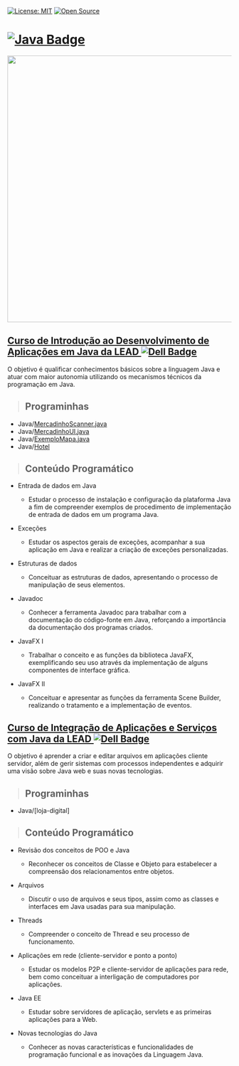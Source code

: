 [![License: MIT](https://img.shields.io/badge/License-MIT-yellow.svg)](https://opensource.org/licenses/MIT)
[![Open Source](https://badges.frapsoft.com/os/v1/open-source.svg?v=103)](https://opensource.org/)

# **[![Java Badge](https://img.shields.io/badge/Java-ED8B00?style=flat-square&logo=java&logoColor=white&link=https://www.java.com/)](https://www.java.com/)**

[<img src="https://cdn.leadfortaleza.com.br/portal/dal/gallery/introducao-desenvolvimento-%20aplica%C3%A7%CE%A3es-java.svg" width="700" height="600" />](https://leadfortaleza.com.br/dal/courses/introducao-desenvolvimento-aplicacoes-java)

## [**Curso de Introdução ao Desenvolvimento de Aplicações em Java da LEAD ![Dell Badge](https://img.shields.io/badge/Dell-007DB8?style=flat-square&logo=Dell&logoColor=white)**](https://leadfortaleza.com.br/dal/courses/introducao-desenvolvimento-aplicacoes-java)

O objetivo é qualificar conhecimentos básicos sobre a linguagem Java e atuar com maior autonomia utilizando os mecanismos técnicos da programação em Java.

> ## Programinhas

* Java/[MercadinhoScanner.java](https://github.com/JonatasFontele/introducao-ao-desenvolvimento-de-aplicacoes-em-java-lead-dell/blob/main/Java/MercadinhoScanner.java)
* Java/[MercadinhoUI.java](https://github.com/JonatasFontele/introducao-ao-desenvolvimento-de-aplicacoes-em-java-lead-dell/blob/main/Java/MercadinhoUI.java)
* Java/[ExemploMapa.java](https://github.com/JonatasFontele/introducao-ao-desenvolvimento-de-aplicacoes-em-java-lead-dell/blob/main/Java/ExemploMapa.java)
* Java/[Hotel](https://github.com/JonatasFontele/introducao-ao-desenvolvimento-de-aplicacoes-em-java-lead-dell/tree/main/Java/Hotel)

> ## Conteúdo Programático

* Entrada de dados em Java
  * Estudar o processo de instalação e configuração da plataforma Java a fim de compreender exemplos de procedimento de implementação de entrada de dados em um programa Java.

* Exceções
  * Estudar os aspectos gerais de exceções, acompanhar a sua aplicação em Java e realizar a criação de exceções personalizadas.

* Estruturas de dados
  * Conceituar as estruturas de dados, apresentando o processo de manipulação de seus elementos.

* Javadoc
  * Conhecer a ferramenta Javadoc para trabalhar com a documentação do código-fonte em Java, reforçando a importância da documentação dos programas criados.

* JavaFX I
  * Trabalhar o conceito e as funções da biblioteca JavaFX, exemplificando seu uso através da implementação de alguns componentes de interface gráfica.

* JavaFX II
  * Conceituar e apresentar as funções da ferramenta Scene Builder, realizando o tratamento e a implementação de eventos.

## [**Curso de Integração de Aplicações e Serviços com Java da LEAD ![Dell Badge](https://img.shields.io/badge/Dell-007DB8?style=flat-square&logo=Dell&logoColor=white)**](https://leadfortaleza.com.br/dal/courses/integracao-aplicacoes-servicos-java)

O objetivo é aprender a criar e editar arquivos em aplicações cliente servidor, além de gerir sistemas com processos independentes e adquirir uma visão sobre Java web e suas novas tecnologias.

> ## Programinhas

* Java/[loja-digital]

> ## Conteúdo Programático

* Revisão dos conceitos de POO e Java
  * Reconhecer os conceitos de Classe e Objeto para estabelecer a compreensão dos relacionamentos entre objetos.

* Arquivos
  * Discutir o uso de arquivos e seus tipos, assim como as classes e interfaces em Java usadas para sua manipulação.

* Threads
  * Compreender o conceito de Thread e seu processo de funcionamento.

* Aplicações em rede (cliente-servidor e ponto a ponto)
  * Estudar os modelos P2P e cliente-servidor de aplicações para rede, bem como conceituar a interligação de computadores por aplicações.

* Java EE
  * Estudar sobre servidores de aplicação, servlets e as primeiras aplicações para a Web.

* Novas tecnologias do Java
  * Conhecer as novas características e funcionalidades de programação funcional e as inovações da Linguagem Java.
